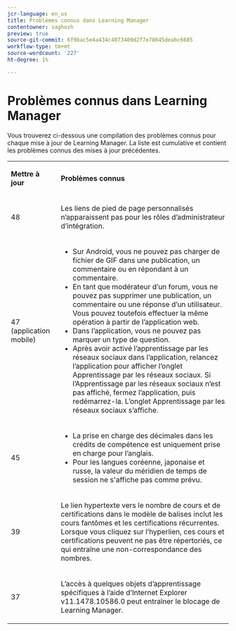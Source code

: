 ```yaml
---
jcr-language: en_us
title: Problèmes connus dans Learning Manager
contentowner: saghosh
preview: true
source-git-commit: 6f9bac5e4a434c4073409d2f7e78645deabc6685
workflow-type: tm+mt
source-wordcount: '227'
ht-degree: 1%

---
```




# Problèmes connus dans Learning Manager

Vous trouverez ci-dessous une compilation des problèmes connus pour chaque mise à jour de Learning Manager. La liste est cumulative et contient les problèmes connus des mises à jour précédentes.

<table> 
 <tbody>
  <tr> 
   <td><p><b>Mettre à jour</b></p></td> 
   <td><p><b>Problèmes connus</b></p></td> 
  </tr> 
  <tr> 
   <td><p>48</p></td> 
   <td><p>Les liens de pied de page personnalisés n’apparaissent pas pour les rôles d’administrateur d’intégration.</p></td> 
  </tr> 
  <tr> 
   <td><p>47 (application mobile)</p></td> 
   <td><p> </p> 
    <ul> 
     <li>Sur Android, vous ne pouvez pas charger de fichier de GIF dans une publication, un commentaire ou en répondant à un commentaire.</li> 
     <li>En tant que modérateur d’un forum, vous ne pouvez pas supprimer une publication, un commentaire ou une réponse d’un utilisateur. Vous pouvez toutefois effectuer la même opération à partir de l’application web.</li> 
     <li>Dans l’application, vous ne pouvez pas marquer un type de question.</li> 
     <li>Après avoir activé l’apprentissage par les réseaux sociaux dans l’application, relancez l’application pour afficher l’onglet Apprentissage par les réseaux sociaux. Si l’Apprentissage par les réseaux sociaux n’est pas affiché, fermez l’application, puis redémarrez-la. L’onglet Apprentissage par les réseaux sociaux s’affiche.</li> 
    </ul><p></p></td> 
  </tr> 
  <tr> 
   <td><p>45</p></td> 
   <td><p> </p> 
    <ul> 
     <li>La prise en charge des décimales dans les crédits de compétence est uniquement prise en charge pour l’anglais.</li> 
     <li>Pour les langues coréenne, japonaise et russe, la valeur du méridien de temps de session ne s'affiche pas comme prévu.</li> 
    </ul><p></p></td> 
  </tr> 
  <tr> 
   <td><p>39</p></td> 
   <td><p>Le lien hypertexte vers le nombre de cours et de certifications dans le modèle de balises inclut les cours fantômes et les certifications récurrentes. Lorsque vous cliquez sur l’hyperlien, ces cours et certifications peuvent ne pas être répertoriés, ce qui entraîne une non-correspondance des nombres.</p></td> 
  </tr> 
  <tr> 
   <td><p>37</p></td> 
   <td><p>L’accès à quelques objets d’apprentissage spécifiques à l’aide d’Internet Explorer v11.1478.10586.0 peut entraîner le blocage de Learning Manager.</p></td> 
  </tr> 
 </tbody>
</table>

